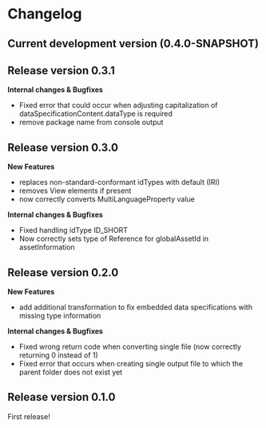 # Changelog

## Current development version (0.4.0-SNAPSHOT)

## Release version 0.3.1

**Internal changes & Bugfixes**
* Fixed error that could occur when adjusting capitalization of dataSpecificationContent.dataType is required
* remove package name from console output

## Release version 0.3.0

**New Features**
* replaces non-standard-conformant idTypes with default (IRI)
* removes View elements if present
* now correctly converts MultiLanguageProperty value

**Internal changes & Bugfixes**
* Fixed handling idType ID_SHORT
* Now correctly sets type of Reference for globalAssetId in assetInformation

## Release version 0.2.0

**New Features**
* add additional transformation to fix embedded data specifications with missing type information

**Internal changes & Bugfixes**
* Fixed wrong return code when converting single file (now correctly returning 0 instead of 1)
* Fixed error that occurs when creating single output file to which the parent folder does not exist yet


## Release version 0.1.0

First release!
